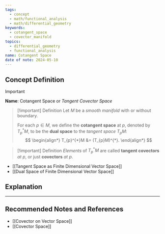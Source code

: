 ```yaml
---
tags:
  - concept
  - math/functional_analysis
  - math/differential_geometry
keywords:
  - cotangent_space
  - covector_manifold
topics:
  - differential_geometry
  - functional_analysis
name: Cotangent Space
date of note: 2024-05-10
---
```


## Concept Definition

>[!important]
>**Name**:  Cotangent Space or *Tangent Covector Space*

>[!important] Definition
>Let $M$ be a *smooth manifold* with or without boundary. 
>
>For each $p \in M$, we define the **cotangent space** at $p$, denoted by $T_{p}^{*}M$, to be the **dual space** to the *tangent space* $T_{p}M$:
>$$
> \begin{align*}
> T_{p}^{*}M  &= (T_{p}M)^{*}.
> \end{align*} 
>$$
>

>[!important] Definition
>*Elements* of $T_{p}^{*}M$ are called **tangent covectors** *at $p$*, or just **covectors** *at $p$*.

- [[Tangent Space as Finite Dimensional Vector Space]]
- [[Dual Space of Finite Dimensional Vector Space]]



## Explanation





-----------
##  Recommended Notes and References

- [[Covector on Vector Space]]
- [[Covector Space]]

